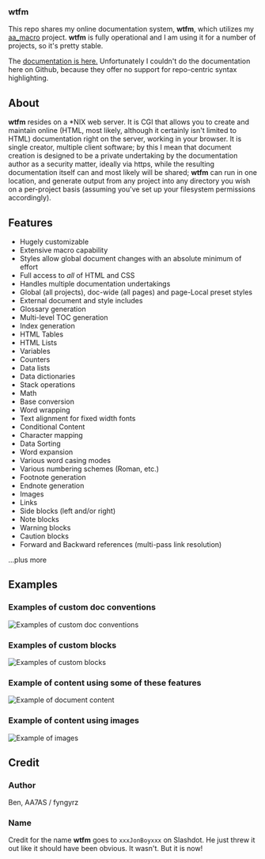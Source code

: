 ### wtfm

This repo shares my online documentation system, **wtfm**, which utilizes my
[aa_macro](https://github.com/fyngyrz/aa_macro)
project. **wtfm** is fully operational and I am using it for a number
of projects, so it's pretty stable.

The [documentation is here.](http://ourtimelines.com/wtfm/tocpage.html)
Unfortunately I couldn't do the documentation here on Github, because they
offer no support for repo-centric syntax highlighting.

## About

**wtfm** resides on a \*NIX web server. It is CGI that allows you to
create and maintain online \(HTML, most likely, although it certainly
isn't limited to HTML\) documentation right on the server,
working in your browser. It is single creator, multiple client software;
by this I mean that document creation is designed to be a private
undertaking by the documentation author as a security matter, ideally
via https, while the resulting documentation itself can and most likely
will be shared; **wtfm**  can run in one location, and generate output
from any project into any directory you wish on a per-project basis
\(assuming you've set up your filesystem permissions accordingly\).

## Features

* Hugely customizable
* Extensive macro capability
* Styles allow global document changes with an absolute minimum of effort
* Full access to *all* of HTML and CSS
* Handles multiple documentation undertakings
* Global \(all projects\), doc-wide \(all pages\) and page-Local preset styles
* External document and style includes
* Glossary generation
* Multi-level TOC generation
* Index generation
* HTML Tables
* HTML Lists
* Variables
* Counters
* Data lists
* Data dictionaries
* Stack operations
* Math
* Base conversion
* Word wrapping
* Text alignment for fixed width fonts
* Conditional Content
* Character mapping
* Data Sorting
* Word expansion
* Various word casing modes
* Various numbering schemes \(Roman, etc.\)
* Footnote generation
* Endnote generation
* Images
* Links
* Side blocks \(left and/or right\)
* Note blocks
* Warning blocks
* Caution blocks
* Forward and Backward references \(multi-pass link resolution\)

...plus more

## Examples

### Examples of custom doc conventions
![Examples of custom doc conventions](http://fyngyrz.com/images/wtfmx1.png)

### Examples of custom blocks
![Examples of custom blocks](http://fyngyrz.com/images/wtfmx2a.png)

### Example of content using some of these features
![Example of document content](http://fyngyrz.com/images/wtfmx3.png)

### Example of content using images
![Example of images](http://fyngyrz.com/images/wtfmx4.png)

## Credit

### Author
Ben, AA7AS / fyngyrz

### Name
Credit for the name **wtfm** goes to `xxxJonBoyxxx` on Slashdot.
He just threw it out like it should have been obvious. It wasn't.
But it is now!

